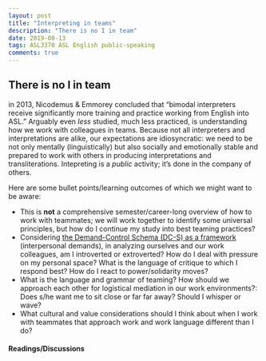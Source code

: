```yaml
---
layout: post
title: "Interpreting in teams"
description: "There is no I in team"
date: 2019-08-13
tags: ASL3370 ASL English public-speaking
comments: true
---
```


## There is no I in team

<p class="lead">in 2013, Nicodemus & Emmorey concluded that “bimodal interpreters receive significantly more training and practice working from English into ASL.” Arguably even <em>less</em> studied, much less practiced, is understanding how we work with colleagues in teams. Because not all interpreters and interpretations are alike, our expectations are idiosyncratic: we need to be not only mentally (linguistically) but also socially and emotionally stable and prepared to work with others in producing interpretations and transliterations. Intepreting is a <em>public</em> activity; it’s done in the company of others.</p>

Here are some bullet points/learning outcomes of which we might want to be aware:
* This is **not** a comprehensive semester/career-long overview of how to work with teammates; we will work together to identify some universal principles, but how do I continue my study into best teaming practices?
* Considering [the Demand-Control Schema (DC-S) as a framework](https://www.urmc.rochester.edu/deaf-wellness-center/demand-control-schema.aspx) (interpersonal demands), in analyzing ourselves and our work colleagues, am I introverted or extroverted? How do I deal with pressure on my personal space? What is the language of critique to which I respond best? How do I react to power/solidarity moves?
* What is the language and grammar of teaming? How should we approach each other for logistical mediation in our work environments?: Does s/he want me to sit close or far far away? Should I whisper or wave? 
* What cultural and value considerations should I think about when I work with teammates that approach work and work language different than I do?

#### Readings/Discussions